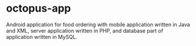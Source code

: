 # octopus-app
Android application for food ordering with mobile application written in Java and XML, server application written in PHP, and database part of application written in MySQL.
